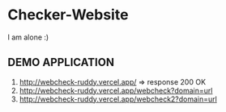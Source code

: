 # Checker-Website
I am alone :) 


## DEMO APPLICATION ##
1. http://webcheck-ruddy.vercel.app/ => response 200 OK
2. http://webcheck-ruddy.vercel.app/webcheck?domain=url
3. http://webcheck-ruddy.vercel.app/webcheck2?domain=url
